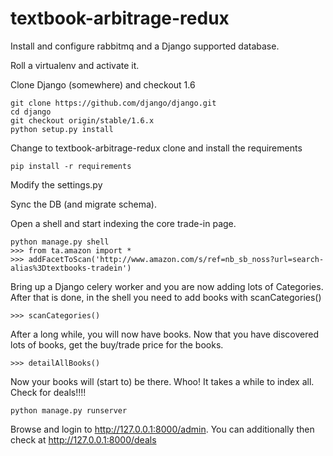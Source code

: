 textbook-arbitrage-redux
========================

Install and configure rabbitmq and a Django supported database.

Roll a virtualenv and activate it.

Clone Django (somewhere) and checkout 1.6

    git clone https://github.com/django/django.git
    cd django
    git checkout origin/stable/1.6.x
    python setup.py install
    
Change to textbook-arbitrage-redux clone and install the requirements

    pip install -r requirements
    
Modify the settings.py

Sync the DB (and migrate schema).

Open a shell and start indexing the core trade-in page.

    python manage.py shell
    >>> from ta.amazon import *
    >>> addFacetToScan('http://www.amazon.com/s/ref=nb_sb_noss?url=search-alias%3Dtextbooks-tradein')
    
Bring up a Django celery worker and you are now adding lots of Categories.
After that is done, in the shell you need to add books with scanCategories()

    >>> scanCategories()
    
After a long while, you will now have books.  Now that you have discovered lots of books, get the buy/trade price for the books.

    >>> detailAllBooks()
    
Now your books will (start to) be there. Whoo! It takes a while to index all. Check for deals!!!!

    python manage.py runserver

Browse and login to http://127.0.0.1:8000/admin.  You can additionally then check at http://127.0.0.1:8000/deals



   
   
   
   




